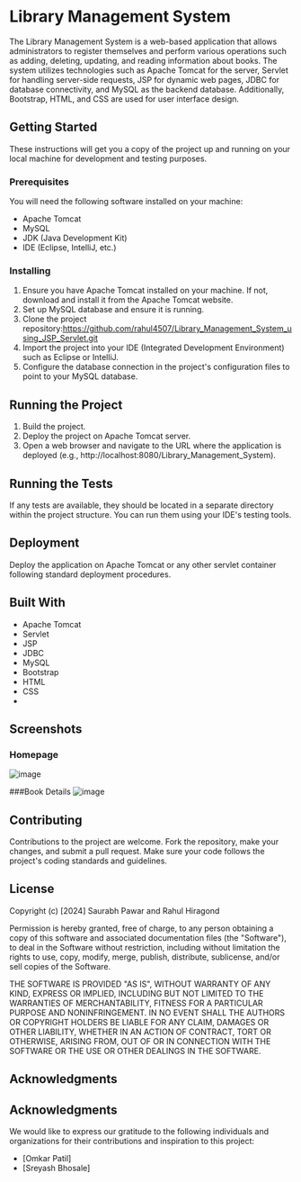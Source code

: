 # Library Management System

The Library Management System is a web-based application that allows administrators to register themselves and perform various operations such as adding, deleting, updating, and reading information about books. 
The system utilizes technologies such as Apache Tomcat for the server, Servlet for handling server-side requests, JSP for dynamic web pages, JDBC for database connectivity, and MySQL as the backend database.
Additionally, Bootstrap, HTML, and CSS are used for user interface design.

## Getting Started

These instructions will get you a copy of the project up and running on your local machine for development and testing purposes.

### Prerequisites

You will need the following software installed on your machine:

- Apache Tomcat
- MySQL
- JDK (Java Development Kit)
- IDE (Eclipse, IntelliJ, etc.)

### Installing

1. Ensure you have Apache Tomcat installed on your machine. If not, download and install it from the Apache Tomcat website.
2. Set up MySQL database and ensure it is running.
3. Clone the project repository:https://github.com/rahul4507/Library_Management_System_using_JSP_Servlet.git
4. Import the project into your IDE (Integrated Development Environment) such as Eclipse or IntelliJ.
5. Configure the database connection in the project's configuration files to point to your MySQL database.

## Running the Project

1. Build the project.
2. Deploy the project on Apache Tomcat server.
3. Open a web browser and navigate to the URL where the application is deployed (e.g., http://localhost:8080/Library_Management_System).

## Running the Tests

If any tests are available, they should be located in a separate directory within the project structure. You can run them using your IDE's testing tools.

## Deployment

Deploy the application on Apache Tomcat or any other servlet container following standard deployment procedures.

## Built With

- Apache Tomcat
- Servlet
- JSP
- JDBC
- MySQL
- Bootstrap
- HTML
- CSS
- 
## Screenshots

### Homepage
![image](https://github.com/rahul4507/Library_Management_System_using_JSP_Servlet/assets/108340339/53db53e5-4220-4c6b-9879-d347bff73eba)

###Book Details
![image](https://github.com/rahul4507/Library_Management_System_using_JSP_Servlet/assets/108340339/82b47054-e99f-46ae-a4dc-7344c0b29260)

## Contributing

Contributions to the project are welcome. Fork the repository, make your changes, and submit a pull request. Make sure your code follows the project's coding standards and guidelines.

## License
Copyright (c) [2024] Saurabh Pawar and Rahul Hiragond

Permission is hereby granted, free of charge, to any person obtaining a copy of this software and associated documentation files (the "Software"), to deal in the Software without restriction, including without limitation the rights to use, copy, modify, merge, publish, distribute, sublicense, and/or sell copies of the Software.

THE SOFTWARE IS PROVIDED "AS IS", WITHOUT WARRANTY OF ANY KIND, EXPRESS OR IMPLIED, INCLUDING BUT NOT LIMITED TO THE WARRANTIES OF MERCHANTABILITY, FITNESS FOR A PARTICULAR PURPOSE AND NONINFRINGEMENT. IN NO EVENT SHALL THE AUTHORS OR COPYRIGHT HOLDERS BE LIABLE FOR ANY CLAIM, DAMAGES OR OTHER LIABILITY, WHETHER IN AN ACTION OF CONTRACT, TORT OR OTHERWISE, ARISING FROM, OUT OF OR IN CONNECTION WITH THE SOFTWARE OR THE USE OR OTHER DEALINGS IN THE SOFTWARE.

## Acknowledgments

## Acknowledgments

We would like to express our gratitude to the following individuals and organizations for their contributions and inspiration to this project:

- [Omkar Patil]
- [Sreyash Bhosale]

